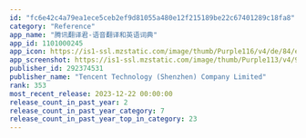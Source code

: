 ```yaml
---
id: "fc6e42c4a79ea1ece5ceb2ef9d81055a480e12f215189be22c67401289c18fa8"
category: "Reference"
app_name: "腾讯翻译君-语音翻译和英语词典"
app_id: 1101000245
app_icon: https://is1-ssl.mzstatic.com/image/thumb/Purple116/v4/de/84/ef/de84ef43-1a19-8c7c-49d9-dc61c87d5a44/AppIconRelease-1x_U007emarketing-0-4-0-0-85-220-0.png/1024x1024bb.png
app_screenshot: https://is1-ssl.mzstatic.com/image/thumb/Purple113/v4/95/44/44/9544445d-8773-d2ee-400a-6e48c1dc279c/pr_source.jpg/1242x2688bb.png
publisher_id: 292374531
publisher_name: "Tencent Technology (Shenzhen) Company Limited"
rank: 353
most_recent_release: 2023-12-22 00:00:00
release_count_in_past_year: 2
release_count_in_past_year_category: 7
release_count_in_past_year_top_in_category: 23
---
```

